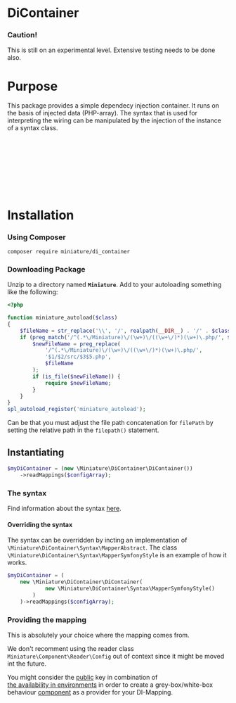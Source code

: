 # DiContainer
### Caution!
This is still on an experimental level.
Extensive testing needs to be done also.

# Purpose

This package provides a simple dependecy injection container.
It runs on the basis of injected data (PHP-array).
The syntax that is used for interpreting the wiring can be manipulated by the injection of the instance of a syntax class.




<div>&nbsp;<br>&nbsp;<br>&nbsp;<br>&nbsp;<br>&nbsp;<br>&nbsp;<br>&nbsp;</div>

# Installation
### Using Composer

```shell script
composer require miniature/di_container
```
### Downloading Package

Unzip to a directory named **`Miniature`**.
Add to your autoloading something like the following:

```PHP
<?php

function miniature_autoload($class)
{
    $fileName = str_replace('\\', '/', realpath(__DIR__) . '/' . $class ) . '.php';
    if (preg_match('/^(.*\/Miniature)\/(\w+)\/((\w+\/)*)(\w+)\.php/', $fileName)) {
        $newFileName = preg_replace(
            '/^(.*\/Miniature)\/(\w+)\/((\w+\/)*)(\w+)\.php/',
            '$1/$2/src/$3$5.php',
            $fileName
        );
        if (is_file($newFileName)) {
            require $newFileName;
        }
    }
}
spl_autoload_register('miniature_autoload');

```

Can be that you must adjust the file path concatenation for `filePath`
by setting the relative path in the `filepath()` statement.






## Instantiating
```PHP
$myDiContainer = (new \Miniature\DiContainer\DiContainer())
    ->readMappings($configArray);
```

### The syntax
Find information about the syntax
[here](https://github.com/guidoerfen/miniature-component#the-di-mapping).


<a name="syntax-overrides"></a>
#### Overriding the syntax

The syntax can be overridden by incting an implementation of
`\Miniature\DiContainer\Syntax\MapperAbstract`.
The class
`\Miniature\DiContainer\Syntax\MapperSymfonyStyle`
is an example of how it works.

```PHP
$myDiContainer = (
    new \Miniature\DiContainer\DiContainer(
            new \Miniature\DiContainer\Syntax\MapperSymfonyStyle()
        )
    )->readMappings($configArray);
```
### Providing the mapping

This is absolutely your choice where the mapping comes from.

We don't recomment using the reader class `Miniature\Component\Reader\Config`
out of context since it might be moved int the future.

You might consider the [public](https://github.com/guidoerfen/miniature-component#key-public)
key in combination of  
[the availability in environments](https://github.com/guidoerfen/miniature-component#setenvallowingpublicaccess)
in order to create a grey-box/white-box behaviour
[component](https://github.com/guidoerfen/miniature-component#the-instance-of-the-component)
as a provider for your DI-Mapping.
